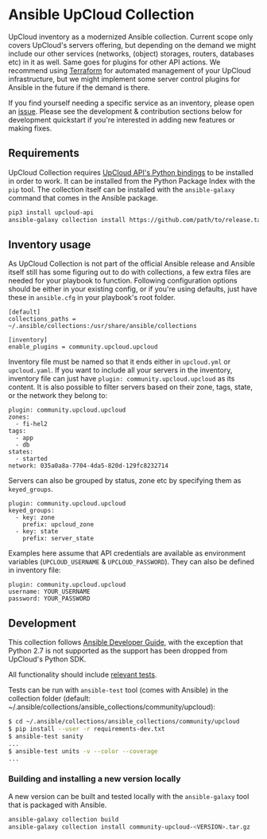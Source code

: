 # Ansible UpCloud Collection

UpCloud inventory as a modernized Ansible collection. Current scope only covers UpCloud's servers offering,
but depending on the demand we might include our other services (networks, (object) storages, routers, databases etc)
in it as well. Same goes for plugins for other API actions. We recommend using
[Terraform](https://upcloud.com/community/tutorials/get-started-terraform/) for automated management of your UpCloud
infrastructure, but we might implement some server control plugins for Ansible in the future if the demand is there.

If you find yourself needing a specific service as an inventory, please open an
[issue](https://github.com/UpCloudLtd/upcloud-ansible-collection/issues). Please see the development & contribution
sections below for development quickstart if you're interested in adding new features or making fixes.

## Requirements

UpCloud Collection requires [UpCloud API's Python bindings](https://pypi.org/project/upcloud-api/) to be installed
in order to work. It can be installed from the Python Package Index with the `pip` tool. The collection
itself can be installed with the `ansible-galaxy` command that comes in the Ansible package.

```bash
pip3 install upcloud-api
ansible-galaxy collection install https://github.com/path/to/release.tar.gz
```

## Inventory usage

As UpCloud Collection is not part of the official Ansible release and Ansible itself still has some figuring out
to do with collections, a few extra files are needed for your playbook to function. Following configuration
options should be either in your existing config, or if you're using defaults, just have these in `ansible.cfg`
in your playbook's root folder.

```
[default]
collections_paths = ~/.ansible/collections:/usr/share/ansible/collections

[inventory]
enable_plugins = community.upcloud.upcloud
```

Inventory file must be named so that it ends either in `upcloud.yml` or `upcloud.yaml`. If you want to include
all your servers in the inventory, inventory file can just have `plugin: community.upcloud.upcloud` as its content.
It is also possible to filter servers based on their zone, tags, state, or the network they belong to:

```
plugin: community.upcloud.upcloud
zones:
  - fi-hel2
tags:
  - app
  - db
states:
  - started
network: 035a0a8a-7704-4da5-820d-129fc8232714
```

Servers can also be grouped by status, zone etc by specifying them as `keyed_groups`.

```
plugin: community.upcloud.upcloud
keyed_groups:
  - key: zone
    prefix: upcloud_zone
  - key: state
    prefix: server_state
```

Examples here assume that API credentials are available as environment variables
(`UPCLOUD_USERNAME` & `UPCLOUD_PASSWORD`). They can also be defined in inventory file:

```
plugin: community.upcloud.upcloud
username: YOUR_USERNAME
password: YOUR_PASSWORD
```

## Development

This collection follows [Ansible Developer Guide](https://docs.ansible.com/ansible/devel/dev_guide/index.html), with
the exception that Python 2.7 is not supported as the support has been dropped from UpCloud's Python SDK.

All functionality should include [relevant tests](https://docs.ansible.com/ansible/latest/dev_guide/testing.html).

Tests can be run with `ansible-test` tool (comes with Ansible) in the collection folder (default:
~/.ansible/collections/ansible_collections/community/upcloud):

```bash
$ cd ~/.ansible/collections/ansible_collections/community/upcloud
$ pip install --user -r requirements-dev.txt
$ ansible-test sanity
...
$ ansible-test units -v --color --coverage
...
```

### Building and installing a new version locally

A new version can be built and tested locally with the `ansible-galaxy` tool that is packaged with Ansible.

```bash
ansible-galaxy collection build
ansible-galaxy collection install community-upcloud-<VERSION>.tar.gz
```
